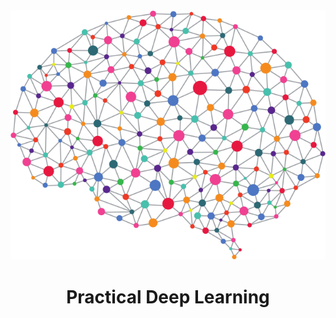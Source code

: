 <div align="center">
    <img src=".github/logo-dl.png"/>
    <h1>Practical Deep Learning</h1>
</div>



